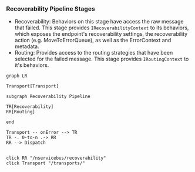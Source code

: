 ### Recoverability Pipeline Stages

* Recoverability: Behaviors on this stage have access the raw message that failed. This stage provides `IRecoverabilityContext` to its behaviors, which exposes the endpoint's recoverability settings, the recoverability action (e.g. MoveToErrorQueue), as well as the ErrorContext and metadata.
* Routing: Provides access to the routing strategies that have been selected for the failed message. This stage provides `IRoutingContext` to it's behaviors.

``` mermaid
graph LR

Transport[Transport]

subgraph Recoverability Pipeline

TR[Recoverability]
RR[Routing]

end

Transport -- onError --> TR
TR -. 0-to-n .-> RR
RR --> Dispatch


click RR "/nservicebus/recoverability"
click Transport "/transports/"
```